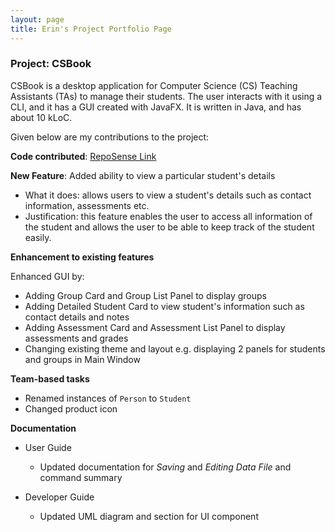 ```yaml
---
layout: page
title: Erin's Project Portfolio Page
---
```


### Project: CSBook
CSBook is a desktop application for Computer Science (CS) Teaching Assistants (TAs) to manage their students. The user interacts with it using a CLI, and it has a GUI created with JavaFX. It is written in Java, and has about 10 kLoC.

Given below are my contributions to the project:

**Code contributed**: [RepoSense Link](https://nus-cs2103-ay2122s1.github.io/tp-dashboard/?search=&sort=groupTitle&sortWithin=title&timeframe=commit&mergegroup=&groupSelect=groupByRepos&breakdown=true&checkedFileTypes=docs~functional-code~test-code~other&since=2021-09-17&tabOpen=true&tabType=authorship&zFR=false&tabAuthor=greyguy21&tabRepo=AY2122S1-CS2103T-T09-3%2Ftp%5Bmaster%5D&authorshipIsMergeGroup=false&authorshipFileTypes=docs~functional-code~test-code&authorshipIsBinaryFileTypeChecked=false)

**New Feature**: Added ability to view a particular student's details

* What it does: allows users to view a student's details such as contact information, assessments etc.
* Justification: this feature enables the user to access all information of the student and allows the user to be able to keep track of the student easily.

**Enhancement to existing features**

Enhanced GUI by:
  * Adding Group Card and Group List Panel to display groups
  * Adding Detailed Student Card to view student's information such as contact details and notes
  * Adding Assessment Card and Assessment List Panel to display assessments and grades
  * Changing existing theme and layout e.g. displaying 2 panels for students and groups in Main Window

**Team-based tasks**
* Renamed instances of `Person` to `Student`
* Changed product icon

**Documentation**
* User Guide
  * Updated documentation for *Saving* and *Editing Data File* and command summary

* Developer Guide
  * Updated UML diagram and section for UI component
